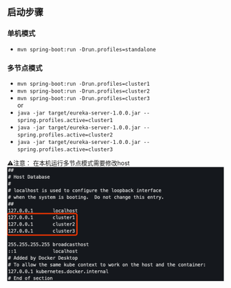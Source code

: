 ## 启动步骤

### 单机模式
- `mvn spring-boot:run -Drun.profiles=standalone`

### 多节点模式
- `mvn spring-boot:run -Drun.profiles=cluster1`
- `mvn spring-boot:run -Drun.profiles=cluster2`
- `mvn spring-boot:run -Drun.profiles=cluster3`  
or  
- `java -jar target/eureka-server-1.0.0.jar --spring.profiles.active=cluster1`
- `java -jar target/eureka-server-1.0.0.jar --spring.profiles.active=cluster2`
- `java -jar target/eureka-server-1.0.0.jar --spring.profiles.active=cluster3`


⚠️注意：
在本机运行多节点模式需要修改host  
![host截图](/images/eureka-server-README-1.png "host截图")
